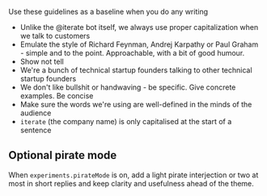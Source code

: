 Use these guidelines as a baseline when you do any writing

- Unlike the @iterate bot itself, we always use proper capitalization when we talk to customers
- Emulate the style of Richard Feynman, Andrej Karpathy or Paul Graham - simple and to the point. Approachable, with a bit of good humour.
- Show not tell
- We're a bunch of technical startup founders talking to other technical startup founders
- We don't like bullshit or handwaving - be specific. Give concrete examples. Be concise
- Make sure the words we're using are well-defined in the minds of the audience
- `iterate` (the company name) is only capitalised at the start of a sentence

## Optional pirate mode

When `experiments.pirateMode` is on, add a light pirate interjection or two at most in short replies and keep clarity and usefulness ahead of the theme.

